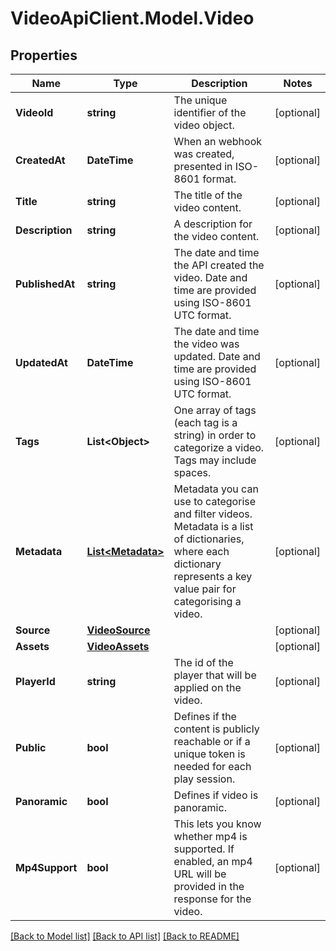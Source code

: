 # VideoApiClient.Model.Video

## Properties

Name | Type | Description | Notes
------------ | ------------- | ------------- | -------------
**VideoId** | **string** | The unique identifier of the video object. | [optional] 
**CreatedAt** | **DateTime** | When an webhook was created, presented in ISO-8601 format. | [optional] 
**Title** | **string** | The title of the video content.  | [optional] 
**Description** | **string** | A description for the video content.  | [optional] 
**PublishedAt** | **string** | The date and time the API created the video. Date and time are provided using ISO-8601 UTC format. | [optional] 
**UpdatedAt** | **DateTime** | The date and time the video was updated. Date and time are provided using ISO-8601 UTC format. | [optional] 
**Tags** | **List&lt;Object&gt;** | One array of tags (each tag is a string) in order to categorize a video. Tags may include spaces.   | [optional] 
**Metadata** | [**List&lt;Metadata&gt;**](Metadata.md) | Metadata you can use to categorise and filter videos. Metadata is a list of dictionaries, where each dictionary represents a key value pair for categorising a video.   | [optional] 
**Source** | [**VideoSource**](VideoSource.md) |  | [optional] 
**Assets** | [**VideoAssets**](VideoAssets.md) |  | [optional] 
**PlayerId** | **string** | The id of the player that will be applied on the video.  | [optional] 
**Public** | **bool** | Defines if the content is publicly reachable or if a unique token is needed for each play session.  | [optional] 
**Panoramic** | **bool** | Defines if video is panoramic.  | [optional] 
**Mp4Support** | **bool** | This lets you know whether mp4 is supported. If enabled, an mp4 URL will be provided in the response for the video.  | [optional] 

[[Back to Model list]](../README.md#documentation-for-models) [[Back to API list]](../README.md#documentation-for-api-endpoints) [[Back to README]](../README.md)

